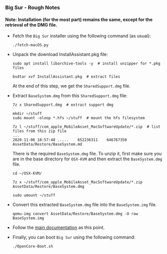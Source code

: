 ### Big Sur - Rough Notes

#### Note: Installation (for the most part) remains the same, except for the retrieval of the DMG file.

- Fetch the `Big Sur` installer using the following command (as usual):

  ```
  ./fetch-macOS.py
  ```

- Unpack the download InstallAssistant.pkg file:

  ```
  sudo apt install libarchive-tools -y  # install unzipper for *.pkg files

  bsdtar xvf InstallAssistant.pkg  # extract files
  ```

  At the end of this step, we get the `SharedSupport.dmg` file.

- Extract `BaseSystem.dmg` from this `SharedSupport.dmg` file:

  ```
  7z x SharedSupport.dmg  # extract support dmg

  mkdir ~/stuff
  sudo mount -oloop *.hfs ~/stuff  # mount the hfs filesystem

  7z l ~/stuff/com_apple_MobileAsset_MacSoftwareUpdate/*.zip  # list files from this zip file
  ...
  2020-11-06 18:57:48 .....    652236311    646767350  AssetData/Restore/BaseSystem.md
  ```

  There is the required `BaseSystem.dmg` file. To unzip it, first make sure you
  are in the base directory for `OSX-KVM` and then extract the `BaseSystem.dmg`
  file.

  ```
  cd ~/OSX-KVM/

  7z x ~/stuff/com_apple_MobileAsset_MacSoftwareUpdate/*.zip AssetData/Restore/BaseSystem.dmg

  sudo umount ~/stuff
  ```

* Convert this extracted `BaseSystem.dmg` file into the `BaseSystem.img` file.

  ```
  qemu-img convert AssetData/Restore/BaseSystem.dmg -O raw BaseSystem.img
  ```

- Follow the [main documentation](README.md#installation-preparation) as this point.

- Finally, you can boot `Big Sur` using the following command:

  ```
  ./OpenCore-Boot.sh
  ```
